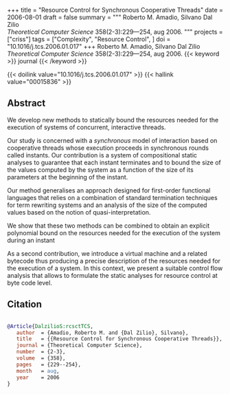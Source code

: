 +++
title = "Resource Control for Synchronous Cooperative Threads"
date = 2006-08-01
draft = false
summary = """
Roberto M. Amadio, Silvano Dal Zilio <br />
_Theoretical Computer Science_ 358(2-3):229—254, aug 2006.
"""
projects = ["criss"]
tags = ["Complexity", "Resource Control", ]
doi = "10.1016/j.tcs.2006.01.017"
+++
Roberto M. Amadio, Silvano Dal Zilio <br />
_Theoretical Computer Science_ 358(2-3):229—254, aug 2006.
{{< keyword >}} journal {{< /keyword >}}


{{< doilink value="10.1016/j.tcs.2006.01.017" >}}
{{< hallink value="00015836" >}}

## Abstract
We develop new methods to statically bound the resources needed for the execution of
        systems of concurrent, interactive threads.

Our study is concerned with a _synchronous_ model of interaction based on cooperative
        threads whose execution proceeds in synchronous rounds called instants. Our contribution is
        a system of compositional static analyses to guarantee that each instant terminates and to
        bound the size of the values computed by the system as a function of the size of its
        parameters at the beginning of the instant. 

Our method generalises an approach designed for first-order functional languages that
        relies on a combination of standard termination techniques for term rewriting systems and an
        analysis of the size of the computed values based on the notion of quasi-interpretation.

We show that these two methods can be combined to obtain an explicit polynomial bound on
        the resources needed for the execution of the system during an instant

As a second contribution, we introduce a virtual machine and a related bytecode thus
        producing a precise description of the resources needed for the execution of a system. In
        this context, we present a suitable control flow analysis that allows to formulate the
        static analyses for resource control at byte code level.



## Citation

```bibtex

@Article{DalzilioS:rcsctTCS,
   author  = {Amadio, Roberto M. and {Dal Zilio}, Silvano},
   title   = {{Resource Control for Synchronous Cooperative Threads}},
   journal = {Theoretical Computer Science},
   number  = {2-3},
   volume  = {358},
   pages   = {229--254},
   month   = aug, 
   year    = 2006
}

````
